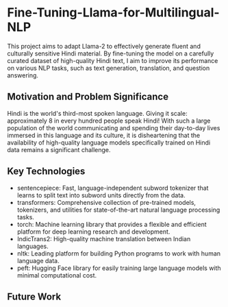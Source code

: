 # Fine-Tuning-Llama-for-Multilingual-NLP

This project aims to adapt Llama-2 to effectively generate fluent and culturally sensitive Hindi material. By fine-tuning the model on a carefully curated dataset of high-quality Hindi text, I aim to improve its performance on various NLP tasks, such as text generation, translation, and question answering.

## Motivation and Problem Significance

Hindi is the world's third-most spoken language. Giving it scale: approximately 8 in every hundred people speak Hindi! With such a large population of the world communicating and spending their day-to-day lives immersed in this language and its culture, it is disheartening that the availability of high-quality language models specifically trained on Hindi data remains a significant challenge.

## Key Technologies
* sentencepiece: Fast, language-independent subword tokenizer that learns to split text into subword units directly from the data.
* transformers: Comprehensive collection of pre-trained models, tokenizers, and utilities for state-of-the-art natural language processing tasks.
* torch: Machine learning library that provides a flexible and efficient platform for deep learning research and development.
* IndicTrans2: High-quality machine translation between Indian languages.
* nltk: Leading platform for building Python programs to work with human language data.
* peft: Hugging Face library for easily training large language models with minimal computational cost.

## Future Work

